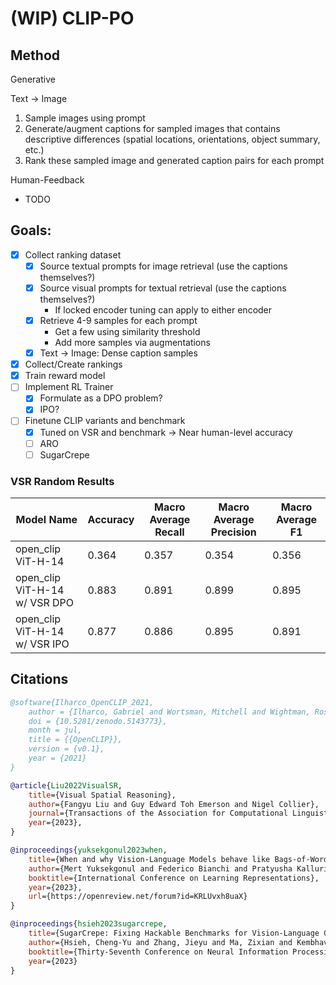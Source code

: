 # (WIP) CLIP-PO

## Method
Generative

Text -> Image
1. Sample images using prompt
2. Generate/augment captions for sampled images that contains descriptive differences (spatial locations, orientations, object summary, etc.)
3. Rank these sampled image and generated caption pairs for each prompt

Human-Feedback
- TODO

## Goals:
- [X] Collect ranking dataset
    - [x] Source textual prompts for image retrieval (use the captions themselves?)
    - [x] Source visual prompts for textual retrieval (use the captions themselves?)
        - If locked encoder tuning can apply to either encoder
    - [x] Retrieve 4-9 samples for each prompt
        - Get a few using similarity threshold
        - Add more samples via augmentations
    - [X] Text -> Image: Dense caption samples
- [X] Collect/Create rankings
- [X] Train reward model
- [ ] Implement RL Trainer
    - [X] Formulate as a DPO problem?
    - [X] IPO?
- [ ] Finetune CLIP variants and benchmark
    - [X] Tuned on VSR and benchmark -> Near human-level accuracy
    - [ ] ARO
    - [ ] SugarCrepe

### VSR Random Results
Model Name | Accuracy | Macro Average Recall | Macro Average Precision | Macro Average F1 |
--- | --- | --- | --- | --- |
open_clip ViT-H-14 | 0.364 | 0.357 | 0.354 | 0.356 |
open_clip ViT-H-14 w/ VSR DPO | 0.883 | 0.891 | 0.899 | 0.895 |
open_clip ViT-H-14 w/ VSR IPO | 0.877 | 0.886 | 0.895 | 0.891 |

## Citations

```bibtex
@software{Ilharco_OpenCLIP_2021,
    author = {Ilharco, Gabriel and Wortsman, Mitchell and Wightman, Ross and Gordon, Cade and Carlini, Nicholas and Taori, Rohan and Dave, Achal and Shankar, Vaishaal and Namkoong, Hongseok and Miller, John and Hajishirzi, Hannaneh and Farhadi, Ali and Schmidt, Ludwig},
    doi = {10.5281/zenodo.5143773},
    month = jul,
    title = {{OpenCLIP}},
    version = {v0.1},
    year = {2021}
}

@article{Liu2022VisualSR,
    title={Visual Spatial Reasoning},
    author={Fangyu Liu and Guy Edward Toh Emerson and Nigel Collier},
    journal={Transactions of the Association for Computational Linguistics},
    year={2023},
}

@inproceedings{yuksekgonul2023when,
    title={When and why Vision-Language Models behave like Bags-of-Words, and what to do about it?},
    author={Mert Yuksekgonul and Federico Bianchi and Pratyusha Kalluri and Dan Jurafsky and James Zou},
    booktitle={International Conference on Learning Representations},
    year={2023},
    url={https://openreview.net/forum?id=KRLUvxh8uaX}
}

@inproceedings{hsieh2023sugarcrepe,
    title={SugarCrepe: Fixing Hackable Benchmarks for Vision-Language Compositionality},
    author={Hsieh, Cheng-Yu and Zhang, Jieyu and Ma, Zixian and Kembhavi, Aniruddha and Krishna, Ranjay},
    booktitle={Thirty-Seventh Conference on Neural Information Processing Systems Datasets and Benchmarks Track},
    year={2023}
}
```
